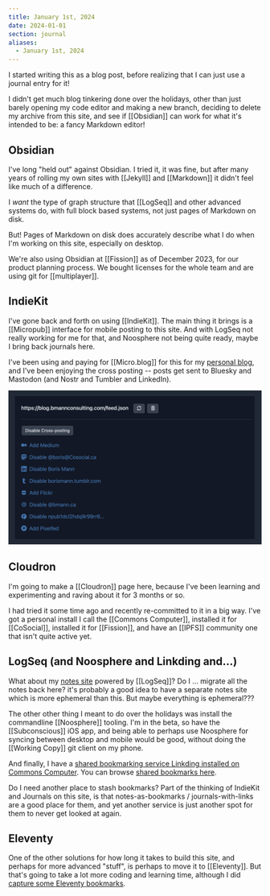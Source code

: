 ```yaml
---
title: January 1st, 2024
date: 2024-01-01
section: journal
aliases:
  - January 1st, 2024
---
```

I started writing this as a blog post, before realizing that I can just use a journal entry for it!

I didn't get much blog tinkering done over the holidays, other than just barely opening my code editor and making a new branch, deciding to delete my archive from this site, and see if [[Obsidian]] can work for what it's intended to be: a fancy Markdown editor!
## Obsidian
I've long "held out" against Obsidian. I tried it, it was fine, but after many years of rolling my own sites with [[Jekyll]] and [[Markdown]] it didn't feel like much of a difference.

I _want_ the type of graph structure that [[LogSeq]] and other advanced systems do, with full block based systems, not just pages of Markdown on disk.

But! Pages of Markdown on disk does accurately describe what I do when I'm working on this site, especially on desktop.

We're also using Obsidian at [[Fission]] as of December 2023, for our product planning process. We bought licenses for the whole team and are using git for [[multiplayer]].
## IndieKit

I've gone back and forth on using [[IndieKit]]. The main thing it brings is a [[Micropub]] interface for mobile posting to this site. And with LogSeq not really working for me for that, and Noosphere not being quite ready, maybe I bring back journals here.

I've been using and paying for [[Micro.blog]] for this for my [personal blog](https://blog.bmannconsulting.com), and I've been enjoying the cross posting -- posts get sent to Bluesky and Mastodon (and Nostr and Tumbler and LinkedIn).

![](/assets/microblog-cross-posting-screenshot.png)
## Cloudron
I'm going to make a [[Cloudron]] page here, because I've been learning and experimenting and raving about it for 3 months or so.

I had tried it some time ago and recently re-committed to it in a big way. I've got a personal install I call the [[Commons Computer]], installed it for [[CoSocial]], installed it for [[Fission]], and have an [[IPFS]] community one that isn't quite active yet.

## LogSeq (and Noosphere and Linkding and...)
What about my [notes site](https://notes.bmannconsulting.com) powered by [[LogSeq]]? Do I ... migrate all the notes back here? it's probably a good idea to have a separate notes site which is more ephemeral than this. But maybe everything is ephemeral???

The other other thing I meant to do over the holidays was install the commandline [[Noosphere]] tooling. I'm in the beta, so have the [[Subconscious]] iOS app, and being able to perhaps use Noosphere for syncing between desktop and mobile would be good, without doing the [[Working Copy]] git client on my phone.

And finally, I have a [shared bookmarking service Linkding installed on Commons Computer](https://commonscomputer.com/t/linkding-installed/25). You can browse [shared bookmarks here](https://links.commonscomputer.com/bookmarks/shared).

Do I need another place to stash bookmarks? Part of the thinking of IndieKit and Journals on this site, is that notes-as-bookmarks / journals-with-links are a good place for them, and yet another service is just another spot for them to never get looked at again.
## Eleventy
One of the other solutions for how long it takes to build this site, and perhaps for more advanced "stuff", is perhaps to move it to [[Eleventy]]. But that's going to take a lot more coding and learning time, although I did [capture some Eleventy bookmarks](https://links.commonscomputer.com/bookmarks/shared?q=%23eleventy).


